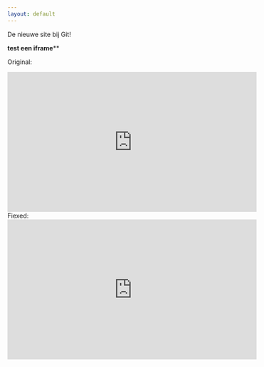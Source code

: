 ```yaml
---
layout: default
---
```


De nieuwe site bij Git!  

**test een iframe****

Original:
<iframe width="560" height="315" src="http://www.youtube.com/embed/EKoxLxzWNOk" frameborder="0" allowfullscreen></iframe>
Fiexed:
<iframe width="560" height="315" src="http://www.youtube.com/embed/EKoxLxzWNOk" frameborder="0" allowfullscreen="allowfullscreen"></iframe>
